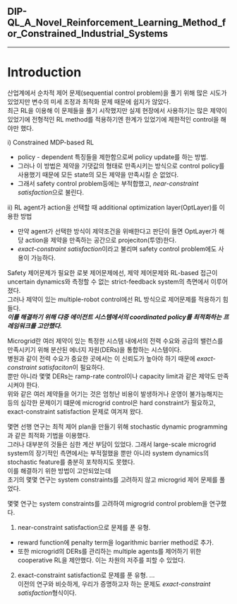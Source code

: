 ## DIP-QL_A_Novel_Reinforcement_Learning_Method_for_Constrained_Industrial_Systems  
***
# Introduction  
산업계에서 순차적 제어 문제(sequential control problem)을 풀기 위해 많은 시도가 있었지만 변수의 미세 조정과 최적화 문제 때문에 쉽지가 않았다.   
최근 RL을 이용해 이 문제들을 풀기 시작했지만 실제 현장에서 사용하기는 많은 제약이 있었기에 전형적인 RL method를 적용하기엔 한계가 있었기에 제한적인 control을 해야만 했다.   

i) Constrained MDP-based RL  
 - policy - dependent 특징들을 제한함으로써 policy update를 하는 방법.
 - 그러나 이 방법은 제약을 기댓값의 형태로 만족시키는 방식으로 control policy를 사용했기 때문에 모든 state의 모든 제약을 만족시킬 순 없었다.
 - 그래서 safety control problem등에는 부적합했고, *near-constraint satisfaction*으로 불린다.  

ii) RL agent가 action을 선택할 때 additional optimization layer(OptLayer)를 이용한 방법  
 - 만약 agent가 선택한 방식이 제약조건을 위배한다고 판단이 들면 OptLayer가 해당 action을 제약을 만족하는 공간으로 projeciton(투영)한다.
 - *exact-constraint satisfaction*이라고 불리며 safety control problem에도 사용이 가능하다.

Safety 제어문제가 필요한 로봇 제어문제에선, 제약 제어문제와 RL-based 접근이 uncertain dynamics와 측정할 수 없는 strict-feedback system의 측면에서 이루어졌다.  
그러나 제약이 있는 multiple-robot control에선 RL 방식으로 제어문제를 적용하기 힘들다.  
***이를 해결하기 위해 댜중 에이전트 시스템에서의 coordinated policy를 최적화하는 프레임워크를 고안했다.***   

Microgrid란 여러 제약이 있는 특정한 시스템 내에서의 전력 수요와 공급의 밸런스를 만족시키기 위해 분산된 에너지 자원(DERs)을 통합하는 시스템이다.   
병원과 같이 전력 수요가 중요한 곳에서는 이 신뢰도가 높아야 하기 때문에 *exact-constraint satisfaciton*이 필요하다.  
뿐만 아니라 몇몇 DERs는 ramp-rate control이나 capacity limit과 같은 제약도 만족시켜야 한다.  
위와 같은 여러 제약들을 어기는 것은 엄청난 비용이 발생하거나 운영이 불가능해지는 등의 심각한 문제이기 떄문에 microgrid control은 hard constraint가 필요하고, exact-constraint satisfaction 문제로 여겨져 왔다.  

몇면 선행 연구는 최적 제어 plan을 만들기 위해 stochastic dynamic programming과 같은 최적화 기법을 이용했다.  
그러나 대부분의 것들은 심한 계산 부담이 있었다. 그래서 large-scale microgrid system의 장기적인 측면에서는 부적절했을 뿐만 아니라 system dynamics의 stochastic feature를 충분히 포착하지도 못했다.  
이를 해결하기 위한 방법이 고안되었는데  
초기의 몇몇 연구는 system constraints를 고려하지 않고 microgrid 제어 문제를 풀었다.  

몇몇 연구는 system constraints를 고려하여 migrogrid control problem을 연구했다.  
1) near-constraint satisfaction으로 문제를 푼 유형.
 - reward function에 penalty term을 logarithmic barrier method로 추가.
 - 또한 microgrid의 DERs를 관리하는 multiple agents를 제어하기 위한 cooperative RL을 제안했다. 이는 차원의 저주를 피할 수 있었다.

2) exact-constraint satisfaction로 문제를 푼 유형.
...  
이전의 연구와 비슷하게, 우리가 증명하고자 하는 문제도 *exact-constraint satisfaction*형식이다.  

